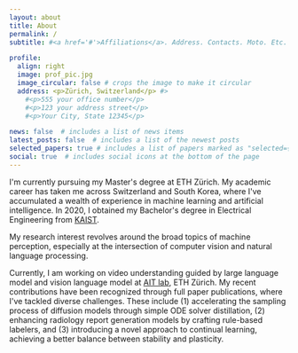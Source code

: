 ```yaml
---
layout: about
title: About
permalink: /
subtitle: #<a href='#'>Affiliations</a>. Address. Contacts. Moto. Etc.

profile:
  align: right
  image: prof_pic.jpg
  image_circular: false # crops the image to make it circular
  address: <p>Zürich, Switzerland</p> #>
    #<p>555 your office number</p>
    #<p>123 your address street</p>
    #<p>Your City, State 12345</p>

news: false  # includes a list of news items
latest_posts: false  # includes a list of the newest posts
selected_papers: true # includes a list of papers marked as "selected={true}"
social: true  # includes social icons at the bottom of the page
---
```


I'm currently pursuing my Master's degree at ETH Zürich. My academic career has taken me across Switzerland and South Korea, where I've accumulated a wealth of experience in machine learning and artificial intelligence. In 2020, I obtained my Bachelor's degree in Electrical Engineering from [KAIST](https://www.kaist.ac.kr/en/).

My research interest revolves around the broad topics of machine perception, especially at the intersection of computer vision and natural language processing. 

Currently, I am working on video understanding guided by large language model and vision language model at [AIT lab](https://ait.ethz.ch/), ETH Zürich. My recent contributions have been recognized through full paper publications, where I've tackled diverse challenges. These include (1) accelerating the sampling process of diffusion models through simple ODE solver distillation, (2) enhancing radiology report generation models by crafting rule-based labelers, and (3) introducing a novel approach to continual learning, achieving a better balance between stability and plasticity.